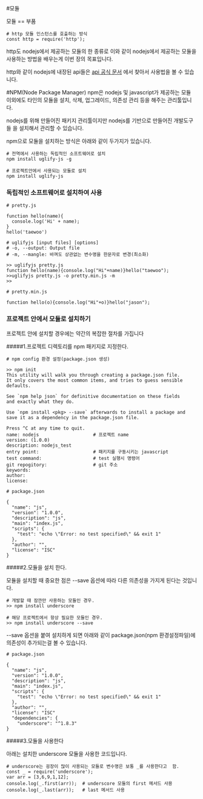 #모듈

모듈 == 부품
~~~
# http 모듈 인스턴스를 호출하는 방식
const http = require('http');
~~~
http도 nodejs에서 제공하는 모듈의 한 종류로 이와 같이 nodejs에서 제공하는
모듈을 사용하는 방법을 배우는게 이번 장의 목표입니다.

http와 같이 nodejs에 내장된 api들은 [api 공식 문서](https://nodejs.org/ko/docs/) 에서 찾아서 사용법을 볼 수 있습니다.


#NPM(Node Package Manager)
npm은 nodejs 및 javascript가 제공하는 모듈 이외에도 타인의 모듈을 설치,
삭제, 업그레이드, 의존성 관리 등을 해주는 관리툴입니다.

nodejs를 위해 만들어진 패키지 관리툴이지만 nodejs를 기반으로 만들어진 개발도구들
을 설치해서 관리할 수 있습니다.

npm으로 모듈을 설치하는 방식은 아래와 같이 두가지가 있습니다.
~~~
# 전역에서 사용하는 독립적인 소프트웨어로 설치
npm install uglify-js -g

# 프로젝트안에서 사용되는 모듈로 설치
npm install uglify-js
~~~

### 독립적인 소프트웨어로 설치하여 사용

```{.javascript}
# pretty.js

function hello(name){
  console.log('Hi' + name);
}
hello('taewoo')
```

~~~
# uglifyjs [input files] [options]
# -o, --output: Output file
# -m, --mangle: 바껴도 상관없는 변수명을 한문자로 변경(최소화)

>> uglifyjs pretty.js
function hello(name){console.log("Hi"+name)}hello("taewoo");
>>uglifyjs pretty.js -o pretty.min.js -m
>>
~~~

```{.javascript}
# pretty.min.js

function hello(o){console.log("Hi"+o)}hello("jason");
```

### 프로젝트 안에서 모듈로 설치하기
프로젝트 안에 설치할 경우에는 약간의 복잡한 절차를 가집니다

#####1.프로젝트 디렉토리를 npm 패키지로 지정한다.

~~~
# npm config 환경 설정(package.json 생성)

>> npm init
This utility will walk you through creating a package.json file.
It only covers the most common items, and tries to guess sensible defaults.

See `npm help json` for definitive documentation on these fields
and exactly what they do.

Use `npm install <pkg> --save` afterwards to install a package and
save it as a dependency in the package.json file.

Press ^C at any time to quit.
name: nodejs					# 프로젝트 name
version: (1.0.0)				
description: nodejs_test		
entry point: 					# 패키지를 구동시키는 javascript
test command: 					# test 실행시 명령어
git repogitory: 				# git 주소
keywords:
author:
license:
~~~

~~~
# package.json

{
  "name": "js",
  "version": "1.0.0",
  "description": "js",
  "main": "index.js",
  "scripts": {
    "test": "echo \"Error: no test specified\" && exit 1"
  },
  "author": "",
  "license": "ISC"
}
~~~

#####2.모듈을 설치 한다.

모듈을 설치할 때 중요한 점은 --save 옵션에 따라 다른 의존성을 가지게 된다는
것입니다.
~~~
# 개발할 때 잠깐만 사용하는 모듈인 경우.
>> npm install underscore

# 해당 프로젝트에서 항상 필요한 모듈인 경우.
>> npm install underscore --save
~~~

--save 옵션을 붙여 설치하게 되면 아래와 같이 
package.json(npm 환경설정파일)에 의존성이 추가되는걸 볼 수 있습니다.
~~~
# package.json

{
  "name": "js",
  "version": "1.0.0",
  "description": "js",
  "main": "index.js",
  "scripts": {
    "test": "echo \"Error: no test specified\" && exit 1"
  },
  "author": "",
  "license": "ISC"
  "dependencies": {
    "underscore": "^1.8.3"
}
~~~

#####3.모듈을 사용한다

아래는 설치한 underscore 모듈을 사용한 코드입니다.
```{.javascript}
# underscore는 굉장이 많이 사용되는 모듈로 변수명은 보통 _를 사용한다고  함.
const _ = require('underscore');
var arr = [3,6,9,1,12];
console.log(_.first(arr));	# underscore 모듈의 first 메서드 사용
console.log(_.last(arr));	# last 메서드 사용
```